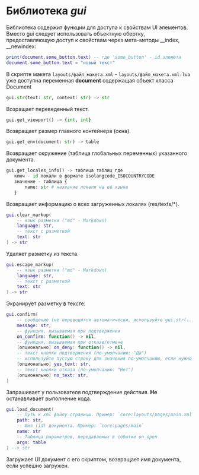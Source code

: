 # Библиотека *gui*

Библиотека содержит функции для доступа к свойствам UI элементов. Вместо gui следует использовать объектную обертку, предоставляющую доступ к свойствам через мета-методы __index, __newindex:

```lua
print(document.some_button.text) -- где 'some_button' - id элемета
document.some_button.text = "новый текст"
```

В скрипте макета `layouts/файл_макета.xml` - `layouts/файл_макета.xml.lua` уже доступна переменная **document** содержащая объект класса Document

```python
gui.str(text: str, context: str) -> str
```

Возращает переведенный текст.

```python
gui.get_viewport() -> {int, int}
```

Возвращает размер главного контейнера (окна).

```python
gui.get_env(document: str) -> table
```

Возвращает окружение (таблица глобальных переменных) указанного документа.

```python
gui.get_locales_info() -> таблица таблиц где
   ключ - id локали в формате isolangcode_ISOCOUNTRYCODE
   значение - таблица {
       name: str # название локали на её языке
   }
```

Возвращает информацию о всех загруженных локалях (res/texts/\*).

```lua
gui.clear_markup(
    -- язык разметки ("md" - Markdown)
    language: str, 
    -- текст с разметкой
    text: str
) -> str
```

Удаляет разметку из текста.

```lua
gui.escape_markup(
    -- язык разметки ("md" - Markdown)
    language: str, 
    -- текст с разметкой
    text: str
) -> str
```

Экранирует разметку в тексте.

```lua
gui.confirm(
    -- сообщение (не переводится автоматически, используйте gui.str(...))
    message: str,
    -- функция, вызываемая при подтвержении
    on_confirm: function() -> nil,
    -- функция, вызываемая при отказе/отмене
    [опционально] on_deny: function() -> nil,
    -- текст кнопки подтвержения (по-умолчанию: "Да")
    -- используйте пустую строку для значения по-умолчанию, если нужно указать no_text.
    [опционально] yes_text: str,
    -- текст кнопки отказа (по-умолчанию: "Нет")
    [опционально] no_text: str,
)
```

Запрашивает у пользователя подтверждение действия. **Не** останавливает выполнение кода.

```lua
gui.load_document(
    -- Путь к xml файлу страницы. Пример: `core:layouts/pages/main.xml`
    path: str,
    -- Имя (id) документа. Пример: `core:pages/main`
    name: str
    -- Таблица параметров, передаваемых в событие on_open
    args: table
) --> str
```

Загружает UI документ с его скриптом, возвращает имя документа, если успешно загружен.
